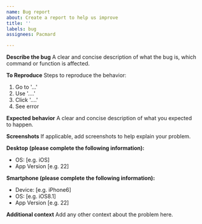 ```yaml
---
name: Bug report
about: Create a report to help us improve
title: ''
labels: bug
assignees: Pacmard

---
```


**Describe the bug**
A clear and concise description of what the bug is, which command or function is affected.

**To Reproduce**
Steps to reproduce the behavior:
1. Go to '...'
2. Use '....'
3. Click '....'
4. See error

**Expected behavior**
A clear and concise description of what you expected to happen.

**Screenshots**
If applicable, add screenshots to help explain your problem.

**Desktop (please complete the following information):**
 - OS: [e.g. iOS]
 - App Version [e.g. 22]

**Smartphone (please complete the following information):**
 - Device: [e.g. iPhone6]
 - OS: [e.g. iOS8.1]
 - App Version [e.g. 22]

**Additional context**
Add any other context about the problem here.
